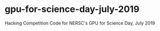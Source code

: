 # gpu-for-science-day-july-2019
Hacking Competition Code for NERSC's GPU for Science Day, July 2019
